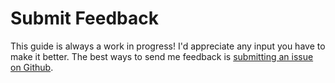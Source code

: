 # Submit Feedback

This guide is always a work in progress! I'd appreciate any input you have to make it better. The best ways to send me feedback is [submitting an issue on Github](https://github.com/nas5w/interview-guide/issues).
